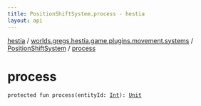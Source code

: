 ```yaml
---
title: PositionShiftSystem.process - hestia
layout: api
---
```


<div class='api-docs-breadcrumbs'><a href="../../index.html">hestia</a> / <a href="../index.html">worlds.gregs.hestia.game.plugins.movement.systems</a> / <a href="index.html">PositionShiftSystem</a> / <a href="./process.html">process</a></div>

# process

<div class="signature"><code><span class="keyword">protected</span> <span class="keyword">fun </span><span class="identifier">process</span><span class="symbol">(</span><span class="parameterName" id="worlds.gregs.hestia.game.plugins.movement.systems.PositionShiftSystem$process(kotlin.Int)/entityId">entityId</span><span class="symbol">:</span>&nbsp;<a href="https://kotlinlang.org/api/latest/jvm/stdlib/kotlin/-int/index.html"><span class="identifier">Int</span></a><span class="symbol">)</span><span class="symbol">: </span><a href="https://kotlinlang.org/api/latest/jvm/stdlib/kotlin/-unit/index.html"><span class="identifier">Unit</span></a></code></div>

